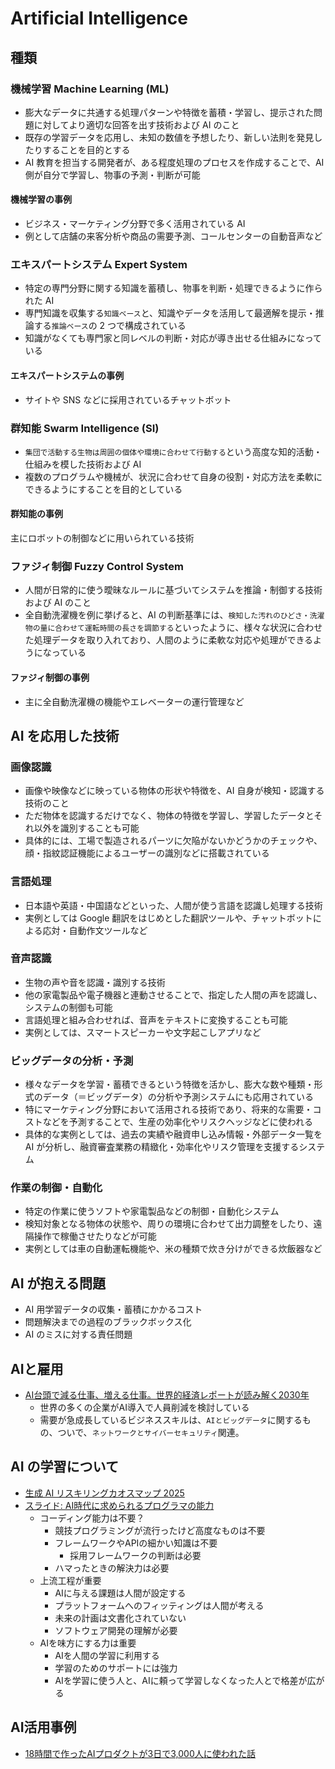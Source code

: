 # Artificial Intelligence

## 種類

### 機械学習 Machine Learning (ML)

- 膨大なデータに共通する処理パターンや特徴を蓄積・学習し、提示された問題に対してより適切な回答を出す技術および AI のこと
- 既存の学習データを応用し、未知の数値を予想したり、新しい法則を発見したりすることを目的とする
- AI 教育を担当する開発者が、ある程度処理のプロセスを作成することで、AI 側が自分で学習し、物事の予測・判断が可能

#### 機械学習の事例

- ビジネス・マーケティング分野で多く活用されている AI
- 例として店舗の来客分析や商品の需要予測、コールセンターの自動音声など

### エキスパートシステム Expert System

- 特定の専門分野に関する知識を蓄積し、物事を判断・処理できるように作られた AI
- 専門知識を収集する`知識ベース`と、知識やデータを活用して最適解を提示・推論する`推論ベース`の 2 つで構成されている
- 知識がなくても専門家と同レベルの判断・対応が導き出せる仕組みになっている

#### エキスパートシステムの事例

- サイトや SNS などに採用されているチャットボット

### 群知能 Swarm Intelligence (SI)

- `集団で活動する生物は周囲の個体や環境に合わせて行動する`という高度な知的活動・仕組みを模した技術および AI
- 複数のプログラムや機械が、状況に合わせて自身の役割・対応方法を柔軟にできるようにすることを目的としている

#### 群知能の事例

主にロボットの制御などに用いられている技術

### ファジィ制御 Fuzzy Control System

- 人間が日常的に使う曖昧なルールに基づいてシステムを推論・制御する技術および AI のこと
- 全自動洗濯機を例に挙げると、AI の判断基準には、`検知した汚れのひどさ・洗濯物の量に合わせて運転時間の長さを調節する`といったように、様々な状況に合わせた処理データを取り入れており、人間のように柔軟な対応や処理ができるようになっている

#### ファジィ制御の事例

- 主に全自動洗濯機の機能やエレベーターの運行管理など

## AI を応用した技術

### 画像認識

- 画像や映像などに映っている物体の形状や特徴を、AI 自身が検知・認識する技術のこと
- ただ物体を認識するだけでなく、物体の特徴を学習し、学習したデータとそれ以外を識別することも可能
- 具体的には、工場で製造されるパーツに欠陥がないかどうかのチェックや、顔・指紋認証機能によるユーザーの識別などに搭載されている

### 言語処理

- 日本語や英語・中国語などといった、人間が使う言語を認識し処理する技術
- 実例としては Google 翻訳をはじめとした翻訳ツールや、チャットボットによる応対・自動作文ツールなど

### 音声認識

- 生物の声や音を認識・識別する技術
- 他の家電製品や電子機器と連動させることで、指定した人間の声を認識し、システムの制御も可能
- 言語処理と組み合わせれば、音声をテキストに変換することも可能
- 実例としては、スマートスピーカーや文字起こしアプリなど

### ビッグデータの分析・予測

- 様々なデータを学習・蓄積できるという特徴を活かし、膨大な数や種類・形式のデータ（＝ビッグデータ）の分析や予測システムにも応用されている
- 特にマーケティング分野において活用される技術であり、将来的な需要・コストなどを予測することで、生産の効率化やリスクヘッジなどに使われる
- 具体的な実例としては、過去の実績や融資申し込み情報・外部データ一覧を AI が分析し、融資審査業務の精緻化・効率化やリスク管理を支援するシステム

### 作業の制御・自動化

- 特定の作業に使うソフトや家電製品などの制御・自動化システム
- 検知対象となる物体の状態や、周りの環境に合わせて出力調整をしたり、遠隔操作で稼働させたりなどが可能
- 実例としては車の自動運転機能や、米の種類で炊き分けができる炊飯器など

## AI が抱える問題

- AI 用学習データの収集・蓄積にかかるコスト
- 問題解決までの過程のブラックボックス化
- AI のミスに対する責任問題

## AIと雇用

- [AI台頭で減る仕事、増える仕事。世界的経済レポートが読み解く2030年](https://www.gizmodo.jp/2025/01/ai-era-business.html)
  - 世界の多くの企業がAI導入で人員削減を検討している
  - 需要が急成長しているビジネススキルは、`AIとビッグデータ`に関するもの、ついで、`ネットワークとサイバーセキュリティ`関連。

## AI の学習について

- [生成 AI リスキリングカオスマップ 2025](https://aismiley.co.jp/ai_news/reskiling-caosmap-2025-generativeai/)
- [スライド: AI時代に求められるプログラマの能力](https://speakerdeck.com/kishida/ability-of-programmer-in-ai-era)
  - コーディング能力は不要？
    - 競技プログラミングが流行ったけど高度なものは不要
    - フレームワークやAPIの細かい知識は不要
      - 採用フレームワークの判断は必要
    - ハマったときの解決力は必要
  - 上流工程が重要
    - AIに与える課題は人間が設定する
    - プラットフォームへのフィッティングは人間が考える
    - 未来の計画は文書化されていない
    - ソフトウェア開発の理解が必要
  - AIを味方にする力は重要
    - AIを人間の学習に利用する
    - 学習のためのサポートには強力
    - AIを学習に使う人と、AIに頼って学習しなくなった人とで格差が広がる

## AI活用事例

- [18時間で作ったAIプロダクトが3日で3,000人に使われた話](https://note.com/ysk_en/n/nc801e15b0c2f)

